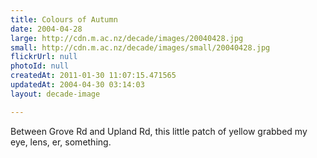```yaml
---
title: Colours of Autumn
date: 2004-04-28
large: http://cdn.m.ac.nz/decade/images/20040428.jpg
small: http://cdn.m.ac.nz/decade/images/small/20040428.jpg
flickrUrl: null
photoId: null
createdAt: 2011-01-30 11:07:15.471565
updatedAt: 2004-04-30 03:14:03
layout: decade-image

---
```

Between Grove Rd and Upland Rd, this little patch of yellow grabbed my eye, lens, er, something.
